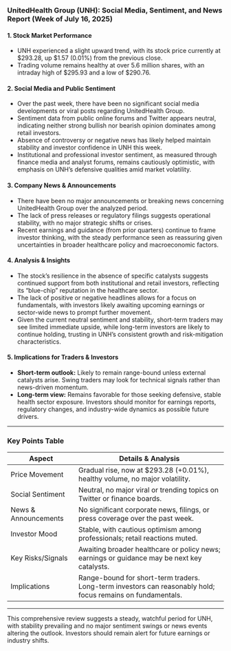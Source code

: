 ### UnitedHealth Group (UNH): Social Media, Sentiment, and News Report (Week of July 16, 2025)

#### 1. Stock Market Performance
- UNH experienced a slight upward trend, with its stock price currently at $293.28, up $1.57 (0.01%) from the previous close.
- Trading volume remains healthy at over 5.6 million shares, with an intraday high of $295.93 and a low of $290.76.

#### 2. Social Media and Public Sentiment
- Over the past week, there have been no significant social media developments or viral posts regarding UnitedHealth Group.
- Sentiment data from public online forums and Twitter appears neutral, indicating neither strong bullish nor bearish opinion dominates among retail investors.
- Absence of controversy or negative news has likely helped maintain stability and investor confidence in UNH this week.
- Institutional and professional investor sentiment, as measured through finance media and analyst forums, remains cautiously optimistic, with emphasis on UNH’s defensive qualities amid market volatility.

#### 3. Company News & Announcements
- There have been no major announcements or breaking news concerning UnitedHealth Group over the analyzed period.
- The lack of press releases or regulatory filings suggests operational stability, with no major strategic shifts or crises.
- Recent earnings and guidance (from prior quarters) continue to frame investor thinking, with the steady performance seen as reassuring given uncertainties in broader healthcare policy and macroeconomic factors.

#### 4. Analysis & Insights
- The stock’s resilience in the absence of specific catalysts suggests continued support from both institutional and retail investors, reflecting its “blue-chip” reputation in the healthcare sector.
- The lack of positive or negative headlines allows for a focus on fundamentals, with investors likely awaiting upcoming earnings or sector-wide news to prompt further movement.
- Given the current neutral sentiment and stability, short-term traders may see limited immediate upside, while long-term investors are likely to continue holding, trusting in UNH’s consistent growth and risk-mitigation characteristics.

#### 5. Implications for Traders & Investors
- **Short-term outlook:** Likely to remain range-bound unless external catalysts arise. Swing traders may look for technical signals rather than news-driven momentum.
- **Long-term view:** Remains favorable for those seeking defensive, stable health sector exposure. Investors should monitor for earnings reports, regulatory changes, and industry-wide dynamics as possible future drivers.

---

### Key Points Table

| Aspect                | Details & Analysis                                                                                              |
|-----------------------|----------------------------------------------------------------------------------------------------------------|
| Price Movement        | Gradual rise, now at $293.28 (+0.01%), healthy volume, no major volatility.                                    |
| Social Sentiment      | Neutral, no major viral or trending topics on Twitter or finance boards.                                       |
| News & Announcements  | No significant corporate news, filings, or press coverage over the past week.                                  |
| Investor Mood         | Stable, with cautious optimism among professionals; retail reactions muted.                                    |
| Key Risks/Signals     | Awaiting broader healthcare or policy news; earnings or guidance may be next key catalysts.                     |
| Implications          | Range-bound for short-term traders. Long-term investors can reasonably hold; focus remains on fundamentals.     |

---

This comprehensive review suggests a steady, watchful period for UNH, with stability prevailing and no major sentiment swings or news events altering the outlook. Investors should remain alert for future earnings or industry shifts.